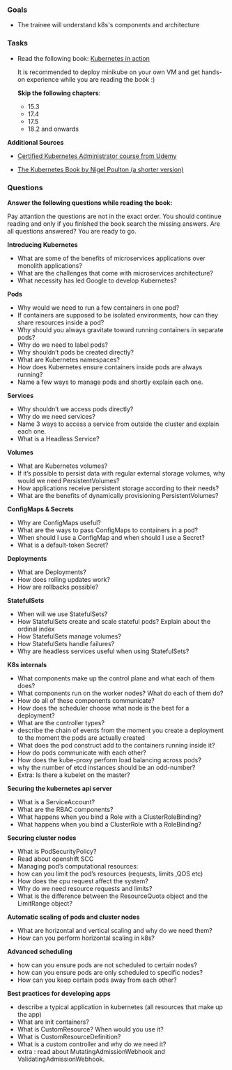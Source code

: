 ### Goals

- The trainee will understand k8s's components and architecture

  

### Tasks

- Read the following book: [Kubernetes in action](https://drive.google.com/file/d/1XVZp5QlZh3R9R--sPchcUV7kGlOUz6g4/view?usp=sharing)

  It is recommended to deploy minikube on your own VM and get hands-on experience while you are reading the book :)

  **Skip the following chapters**:
    - 15.3
    - 17.4
    - 17.5
    - 18.2 and onwards


**Additional Sources**
- [Certified Kubernetes Administrator course from Udemy](https://drive.google.com/drive/folders/1GNXztUdtESDTt5uefyV7n5NpofaxLPn4?usp=sharing)

- [The Kubernetes Book by Nigel Poulton (a shorter version)](https://drive.google.com/file/d/1tnHb9ijciKs6cI07XJrg4TUrCWjNtaUu/view)

### Questions
**Answer the following questions while reading the book:**

  Pay attantion the questions are not in the exact order. You should continue reading and only if you finished the book search the missing answers. 
  Are all questions answered? You are ready to go.
  
**Introducing Kubernetes**
  - What are some of the benefits of microservices applications over monolith applications?
  - What are the challenges that come with microservices architecture?
  - What necessity has led Google to develop Kubernetes?

**Pods**
  - Why would we need to run a few containers in one pod?
  - If containers are supposed to be isolated environments, how can they share resources inside a pod?
  - Why should you always gravitate toward running containers in separate pods?
  - Why do we need to label pods?
  - Why shouldn’t pods be created directly?
  - What are Kubernetes namespaces?
  - How does Kubernetes ensure containers inside pods are always running?
  - Name a few ways to manage pods and shortly explain each one.

**Services**
  - Why shouldn’t we access pods directly? 
  - Why do we need services?
  - Name 3 ways to access a service from outside the cluster and explain each one.
  - What is a Headless Service?

**Volumes**
  - What are Kubernetes volumes?
  - If it’s possible to persist data with regular external storage volumes, why would we need PersistentVolumes? 
  - How applications receive persistent storage according to their needs?
  - What are the benefits of dynamically provisioning PersistentVolumes?

**ConfigMaps & Secrets**
  - Why are ConfigMaps useful?
  - What are the ways to pass ConfigMaps to containers in a pod?
  - When should I use a ConfigMap and when should I use a Secret?
  - What is a default-token Secret?

**Deployments**
  - What are Deployments? 
  - How does rolling updates work?
  - How are rollbacks possible?

**StatefulSets**
  - When will we use StatefulSets?
  - How StatefulSets create and scale stateful pods? Explain about the ordinal index
  - How StatefulSets manage volumes?
  - How StatefulSets handle failures?
  - Why are headless services useful when using StatefulSets?

**K8s internals**
  - What components make up the control plane and what each of them does?
  - What components run on the worker nodes? What do each of them do?
  - How do all of these components communicate?
  - How does the scheduler choose what node is the best for a deployment?
  - What are the controller types?
  - describe the chain of events from the moment you create a deployment to the moment the pods are actually created
  - What does the pod construct add to the containers running inside it?
  - How do pods communicate with each other?
  - How does the kube-proxy perform load balancing across pods?
  - why the number of etcd instances should be an odd-number? 
  - Extra: Is there a kubelet on the master?

**Securing the kubernetes api server**
  - What is a ServiceAccount?
  - What are the RBAC components?
  - What happens when you bind a Role with a ClusterRoleBinding?
  - What happens when you bind a ClusterRole with a RoleBinding?

**Securing cluster nodes**
  - What is PodSecurityPolicy?
  - Read about openshift SCC
  - Managing pod’s computational resources:
  - how can you limit the pod’s resources (requests, limits ,QOS etc)
  - How does the cpu request affect the system?
  - Why do we need resource requests and limits?
  - What is the difference between the ResourceQuota object and the LimitRange object?

**Automatic scaling of pods and cluster nodes**
  - What are horizontal and vertical scaling and why do we need them?
  - How can you perform horizontal scaling in k8s?

**Advanced scheduling**
  - how can you ensure pods are not scheduled to certain nodes?
  - how can you ensure pods are only scheduled to specific nodes? 
  - How can you keep certain pods away from each other?

**Best practices for developing apps**
  - describe a typical application in kubernetes (all resources that make up the app)
  - What are init containers?
  - What is CustomResource? When would you use it?
  - What is CustomResourceDefinition?
  - What is a custom controller and why do we need it?
  - extra : read about MutatingAdmissionWebhook and ValidatingAdmissionWebhook.
